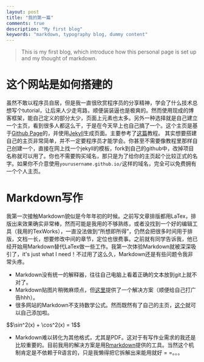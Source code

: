 ```yaml
---
layout: post
title: "我的第一篇"
comments: true
description: "My first blog"
keywords: "markdown, typography blog, dummy content"
---
```


> This is my first blog, which introduce how this personal page is set up and my thought of markdown.

# 这个网站是如何搭建的
虽然不敢以程序员自居，但是我一直很欣赏程序员的分享精神，学会了什么技术总想写个tutorial，让后来人少走弯路，顺便装装逼也是极爽的。然而使用现成的博客框架，能自己定义的部分太少，页面上元素也太多。另外一种选择就是自己建立一个主页，看到很多人都这么干，于是在今天早上也自己搞了一个。这个主页是基于[Github Page](https://pages.github.com/)的，并使用[Jekyll](https://jekyllrb.com/)生成页面。主要参考了[这篇](http://www.jianshu.com/p/8f843034c7ec)教程。
其实想要搭建自己的主页非常简单，并不一定要程序员才能学会。你甚至不需要像教程里那样自己创建一个，直接在网上找一个jekyll的模板，fork到自己的github中，改掉项目名称就可以用了。你也不需要购买域名，那只是为了给你的主页起个比较正式的名字。如果你不介意使用`yourusername.github.io/`这样的域名，完全可以免费拥有一个个人主页。

# Markdown写作
我第一次接触Markdown貌似是今年年初的时候。之前写文章排版都用LaTex，排版出来效果确实非常棒，然而可能是我用的不够熟练，或者没找到一个好的编辑工具（我用的TexWorks），一直没法做到“所想即所得”，仍然会把很多时间用于排版，文档一长，想要修改中间的章节，定位也很费事。之前就有同学告诉我，他已经开始用Markdown替代LaTex做一些工作。我第一次体验Markdown就被深深吸引了，it's just what I need！不过用了这么久，Markdown还是有些问题令我非常头疼。

* Markdown没有统一的解释器，往往自己电脑上看着正确的文本放到git上就不对了。
* Markdown贴图片稍微麻烦点，但[这里](https://github.com/chaonan99/markdown-image-copy-windows)提供了一个解决方案（顺便给自己打广告hhh）。
* 很多网站的Markdown不支持数学公式。然而既然有了自己的主页，[这个](http://cyukang.com/2013/03/03/try-mathjax.html)就可以自己添加啦。

<div>
$$\sin^2(x) + \cos^2(x) = 1$$
</div>

* Markdown难以转化为其他格式，尤其是PDF。这对于有写作业需求的我还是比较重要的。目前我用的解决方案是用[Rmarkdown](http://rmarkdown.rstudio.com/authoring_quick_tour.html)提供的工具。当然这个机制肯定是不依赖于R语言的，只是我懒得把它拆解出来能用就好 = =。。。